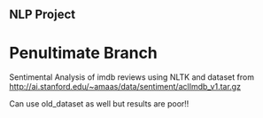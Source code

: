 ## NLP Project
# Penultimate Branch

Sentimental Analysis of imdb reviews using NLTK and dataset from http://ai.stanford.edu/~amaas/data/sentiment/aclImdb_v1.tar.gz

Can use old_dataset as well but results are poor!!

